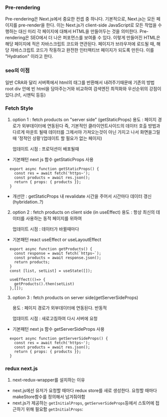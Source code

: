 ### Pre-rendering

Pre-rendering은 Next.js에서 중요한 컨셉 중 하나다.
기본적으로, Next.js는 모든 페이지를 pre-render을 한다.
이는 Next.js가 client-side JavaScript로 모든 작업을 수행하는 대신 미리 각 페이지에 대해서 HTML을 만들어두는 것을
의미한다.
Pre-rendering은 SEO에서 더 나은 퍼포먼스를 보여줄 수 있다.
이렇게 만들어진 HTML은 해당 페이지에 적은 자바스크립트 코드와 연관된다.
페이지가 브라우저에 로드될 때, 해당 자바스크립트 코드가 작동하고 완전한 인터렉티브 페이지가 되도록 만든다.
이를 "Hydration" 이라고 한다.

### seo의 이점

일반 CRA와 달리 서버쪽에서 html의 태그를 반환해서 내려주기때문에 기존의 방법 root div 안에 빈 html을 담아주는거와 비교하여
검색엔진 최적화와 우선순위의 강점이 있다.(h1, 시멘틱 등등)

### Fetch Style

1. option 1 : fetch products on "server side" (getStaticProps)
   용도 : 페이지 경로가 외부데이터에 연동된다
   즉, 기본적인 클라이언트사이드의 데이터 호출 방법과 다르게 마운트 될때
   데이터를 그제서야 가져오는것이 아닌 가지고 나서 화면을그릴때 '정적인 상황'(업데이트 할 필요가 없는 페이지)

   업데이트 시점 : 프로덕션이 배포될때

- 기본패턴 next js 함수 getStaticProps 사용

```
  export async function getStaticProps() {
    const res = await fetch('https~');
    const products = await res.json();
    return { props: { products }};
  }
```

- 개선안 : getStaticProps 내 revalidate 시간을 주어서 시간마다 데이터 갱신 (hybridation..?)

2. option 2 : fetch products on client side (in useEffect)
   용도 : 항상 최신의 데이터를 사용하는 동적 페이지를 위하여

   업데이트 시점 : 데이터가 바뀔때마다

- 기본패턴 react useEffect or useLayoutEffect

```
  export async function getProducts() {
    const response = await fetch(`https~`);
    const products = await response.json();
    return products;
  }
  const [list, setList] = useState([]);

  useEffect(()=> {
    getProducts().then(setList)
  },[]);

```

3. option 3 : fetch products on server side(getServerSideProps)

   용도 : 페이지 경로가 외부데이터에 연동된다. 반동적

   업데이트 시점 : 새로고침하여 다시 서버에 요청

- 기본패턴 next js 함수 getServerSideProps 사용

```
  export async function getServerSideProps() {
    const res = await fetch('https~');
    const products = await res.json();
    return { props: { products }};
  }
```

### redux next.js
1. next-redux-wrapper를 설치하는 이유 
- next.js에선 유저가 요청할 때마다 redux store를 새로 생성한다. 요청할 때마다 makeStore함수를 정의해서 넘겨줘야함
- next.js가 제공하는 `getInitialProps`, `getServerSideProps`등에서 스토어에 접근하기 위해 필요함
`getInitialProps`: 